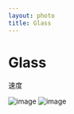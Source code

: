 ```yaml
---
layout: photo
title: Glass
---
```

# Glass

速度

![image](/assets/images/glass_1.jpg)
![image](/assets/images/glass_2.jpg)
